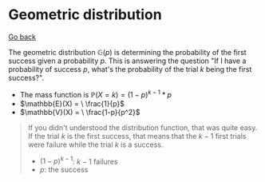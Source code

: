 # Geometric distribution

[Go back](..)

The geometric distribution $\mathbb{G}(p)$ is determining the probability of the first success given a probability $p$. This is answering the question "If I have a probability of success $p$, what's the probability of the trial $k$ being the first success?".

* The mass function is $\mathbb{P}(X=k) = (1-p)^{k-1} * p$
* $\mathbb{E}(X) = \ \frac{1}{p}$
* $\mathbb{V}(X) = \ \frac{1-p}{p^2}$

> If you didn't understood the distribution function, that was quite easy. If the trial $k$ is the first success, that means that the $k-1$ first trials were failure while the trial $k$ is a success.
> 
> * $(1-p)^{k-1}$: $k-1$ failures
> * $p$: the success